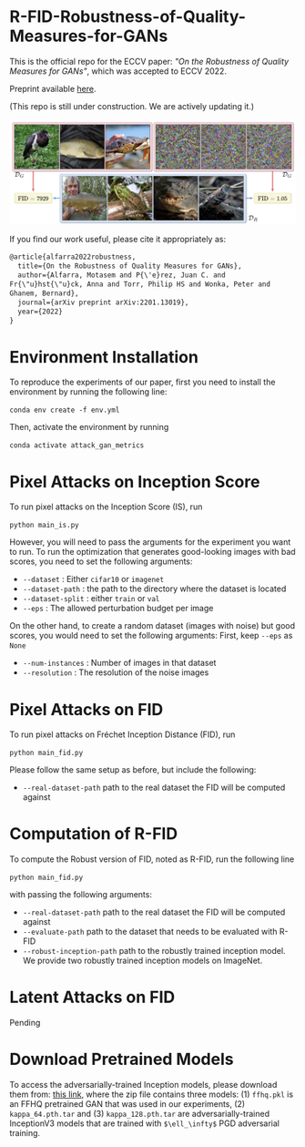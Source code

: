 # R-FID-Robustness-of-Quality-Measures-for-GANs
This is the official repo for the ECCV paper: *"On the Robustness of Quality Measures for GANs"*, which was accepted to ECCV 2022.

Preprint available [here](https://arxiv.org/pdf/2201.13019.pdf).

(This repo is still under construction. We are actively updating it.)

![plot](./pull.png)

If you find our work useful, please cite it appropriately as:

```
@article{alfarra2022robustness,
  title={On the Robustness of Quality Measures for GANs},
  author={Alfarra, Motasem and P{\'e}rez, Juan C. and Fr{\"u}hst{\"u}ck, Anna and Torr, Philip HS and Wonka, Peter and Ghanem, Bernard},
  journal={arXiv preprint arXiv:2201.13019},
  year={2022}
}
```

# Environment Installation

To reproduce the experiments of our paper, first you need to install the environment by running the following line:

`conda env create -f env.yml`

Then, activate the environment by running

`conda activate attack_gan_metrics`

# Pixel Attacks on Inception Score
To run pixel attacks on the Inception Score (IS), run

`python main_is.py`

However, you will need to pass the arguments for the experiment you want to run.
To run the optimization that generates good-looking images with bad scores, you need to set the following arguments:

- `--dataset` : Either `cifar10` or `imagenet`
- `--dataset-path` : the path to the directory where the dataset is located
- `--dataset-split` : either `train` or `val`
- `--eps` : The allowed perturbation budget per image

On the other hand, to create a random dataset (images with noise) but good scores, you would need to set the following arguments:
First, keep `--eps` as `None`

- `--num-instances` : Number of images in that dataset
- `--resolution` : The resolution of the noise images

# Pixel Attacks on FID
To run pixel attacks on Fréchet Inception Distance (FID), run

`python main_fid.py`

Please follow the same setup as before, but include the following:

- `--real-dataset-path` path to the real dataset the FID will be computed against

# Computation of R-FID
To compute the Robust version of FID, noted as R-FID, run the following line

`python main_fid.py`

with passing the following arguments:

- `--real-dataset-path` path to the real dataset the FID will be computed against
- `--evaluate-path` path to the dataset that needs to be evaluated with R-FID
- `--robust-inception-path` path to the robustly trained inception model. We provide two robustly trained inception models on ImageNet.

# Latent Attacks on FID
Pending

# Download Pretrained Models
To access the adversarially-trained Inception models, please download them from:
[this link](https://drive.google.com/file/d/1-AilCTTcnz2iCttHt5MP1N5upZO37VFz/view?usp=sharing),
where the zip file contains three models: (1) `ffhq.pkl` is an FFHQ pretrained GAN that was used in our experiments, (2)
`kappa_64.pth.tar` and (3) `kappa_128.pth.tar` are adversarially-trained InceptionV3 models that are trained with `$\ell_\infty$` PGD adversarial training.
